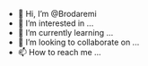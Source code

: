 - 👋 Hi, I’m @Brodaremi
- 👀 I’m interested in ...
- 🌱 I’m currently learning ...
- 💞️ I’m looking to collaborate on ...
- 📫 How to reach me ...

<!---
Brodaremi/Brodaremi is a ✨ special ✨ repository because its `README.md` (this file) appears on your GitHub profile.
You can click the Preview link to take a look at your changes.
--->
